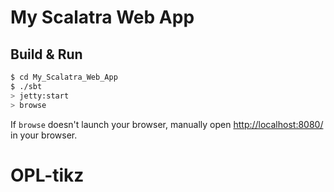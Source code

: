 # My Scalatra Web App #

## Build & Run ##

```sh
$ cd My_Scalatra_Web_App
$ ./sbt
> jetty:start
> browse
```

If `browse` doesn't launch your browser, manually open [http://localhost:8080/](http://localhost:8080/) in your browser.
# OPL-tikz
